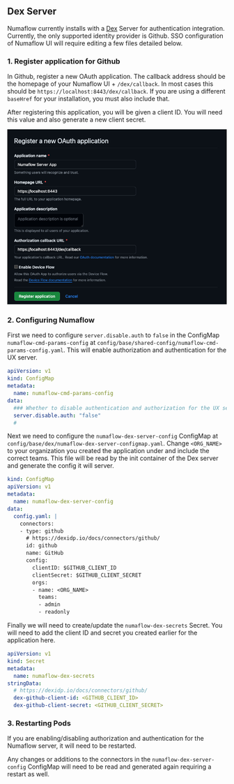 ## Dex Server

Numaflow currently installs with a [Dex](https://github.com/dexidp/dex) Server for authentication integration. Currently,
the only supported identity provider is Github. SSO configuration of Numaflow UI will require editing a few files
detailed below.

### 1. Register application for Github

In Github, register a new OAuth application. The callback address should be the
homepage of your Numaflow UI + `/dex/callback`. In most cases this should be `https://localhost:8443/dex/callback`.
If you are using a different `baseHref` for your installation, you must also include that.

After registering this application, you will be given a client ID. You will need this value and also generate
a new client secret.

![Register OAuth App](../assets/creating-application-github.png "Register OAuth App")

### 2. Configuring Numaflow

First we need to configure `server.disable.auth` to `false` in the ConfigMap `numaflow-cmd-params-config` at `config/base/shared-config/numaflow-cmd-params-config.yaml`.
This will enable authorization and authentication for the UX server.

```yaml
apiVersion: v1
kind: ConfigMap
metadata:
  name: numaflow-cmd-params-config
data:
  ### Whether to disable authentication and authorization for the UX server, defaults to false.
  server.disable.auth: "false"
  #
```

Next we need to configure the `numaflow-dex-server-config` ConfigMap at `config/base/dex/numaflow-dex-server-configmap.yaml`.
Change `<ORG_NAME>` to your organization you created the application under and include the correct teams.
This file will be read by the init container of the Dex server and generate the config it will server.

```yaml
kind: ConfigMap
apiVersion: v1
metadata:
  name: numaflow-dex-server-config
data:
  config.yaml: |
    connectors:
    - type: github
      # https://dexidp.io/docs/connectors/github/
      id: github
      name: GitHub
      config:
        clientID: $GITHUB_CLIENT_ID
        clientSecret: $GITHUB_CLIENT_SECRET
        orgs:
        - name: <ORG_NAME>
          teams:
          - admin
          - readonly
```

Finally we will need to create/update the `numaflow-dex-secrets` Secret.
You will need to add the client ID and secret you created earlier for the application here.

```yaml
apiVersion: v1
kind: Secret
metadata:
  name: numaflow-dex-secrets
stringData:
  # https://dexidp.io/docs/connectors/github/
  dex-github-client-id: <GITHUB_CLIENT_ID>
  dex-github-client-secret: <GITHUB_CLIENT_SECRET>
```

### 3. Restarting Pods

If you are enabling/disabling authorization and authentication for the Numaflow server, it will need to be restarted.

Any changes or additions to the connectors in the `numaflow-dex-server-config` ConfigMap will need to be read and
generated again requiring a restart as well.


